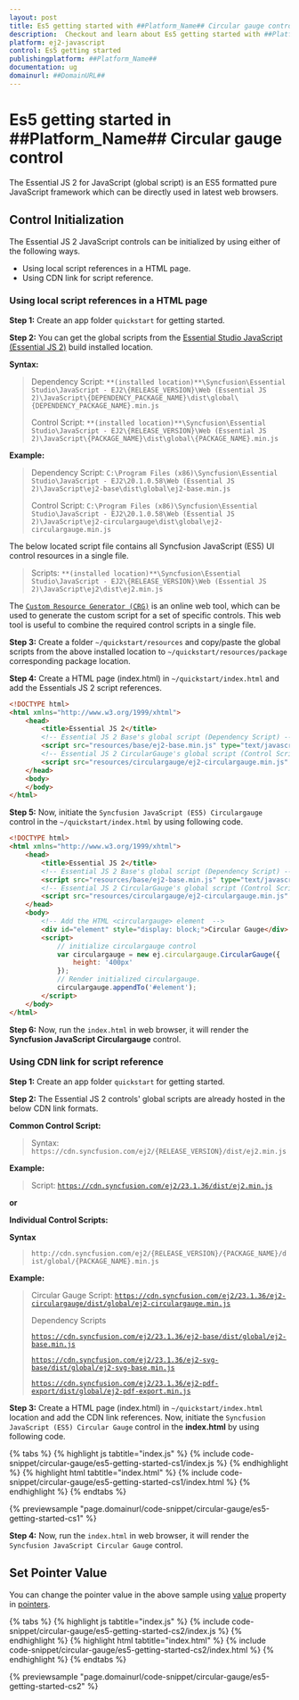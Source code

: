 ```yaml
---
layout: post
title: Es5 getting started with ##Platform_Name## Circular gauge control | Syncfusion
description:  Checkout and learn about Es5 getting started with ##Platform_Name## Circular gauge control of Syncfusion Essential JS 2 and more details.
platform: ej2-javascript
control: Es5 getting started 
publishingplatform: ##Platform_Name##
documentation: ug
domainurl: ##DomainURL##
---
```


# Es5 getting started in ##Platform_Name## Circular gauge control

The Essential JS 2 for JavaScript (global script) is an ES5 formatted pure JavaScript framework which can be directly used in latest web browsers.

## Control Initialization

The Essential JS 2 JavaScript controls can be initialized by using either of the following ways.

* Using local script references in a HTML page.
* Using CDN link for script reference.

### Using local script references in a HTML page

**Step 1:** Create an app folder `quickstart` for getting started.

**Step 2:** You can get the global scripts from the [Essential Studio JavaScript (Essential JS 2)](https://www.syncfusion.com/downloads/essential-js2) build installed location.

**Syntax:**
> Dependency Script: `**(installed location)**\Syncfusion\Essential Studio\JavaScript - EJ2\{RELEASE_VERSION}\Web (Essential JS 2)\JavaScript\{DEPENDENCY_PACKAGE_NAME}\dist\global\{DEPENDENCY_PACKAGE_NAME}.min.js`
>
> Control Script: `**(installed location)**\Syncfusion\Essential Studio\JavaScript - EJ2\{RELEASE_VERSION}\Web (Essential JS 2)\JavaScript\{PACKAGE_NAME}\dist\global\{PACKAGE_NAME}.min.js`

**Example:**
> Dependency Script: `C:\Program Files (x86)\Syncfusion\Essential Studio\JavaScript - EJ2\20.1.0.58\Web (Essential JS 2)\JavaScript\ej2-base\dist\global\ej2-base.min.js`
>
> Control Script: `C:\Program Files (x86)\Syncfusion\Essential Studio\JavaScript - EJ2\20.1.0.58\Web (Essential JS 2)\JavaScript\ej2-circulargauge\dist\global\ej2-circulargauge.min.js`

The below located script file contains all Syncfusion JavaScript (ES5) UI control resources in a single file.

> Scripts: `**(installed location)**\Syncfusion\Essential Studio\JavaScript - EJ2\{RELEASE_VERSION}\Web (Essential JS 2)\JavaScript\ej2\dist\ej2.min.js`

The [`Custom Resource Generator (CRG)`](https://crg.syncfusion.com/) is an online web tool, which can be used to generate the custom script for a set of specific controls. This web tool is useful to combine the required control scripts in a single file.

**Step 3:** Create a folder `~/quickstart/resources` and copy/paste the global scripts from the above installed location to `~/quickstart/resources/package` corresponding package location.

**Step 4:** Create a HTML page (index.html) in `~/quickstart/index.html` and add the Essentials JS 2 script references.

```html
<!DOCTYPE html>
<html xmlns="http://www.w3.org/1999/xhtml">
    <head>
        <title>Essential JS 2</title>
        <!-- Essential JS 2 Base's global script (Dependency Script) -->
        <script src="resources/base/ej2-base.min.js" type="text/javascript"></script>
        <!-- Essential JS 2 CircularGauge's global script (Control Script) -->
        <script src="resources/circulargauge/ej2-circulargauge.min.js" type="text/javascript"></script>
    </head>
    <body>
    </body>
</html>
```

**Step 5:** Now, initiate the `Syncfusion JavaScript (ES5) Circulargauge` control in the `~/quickstart/index.html` by using following code.

```html
<!DOCTYPE html>
<html xmlns="http://www.w3.org/1999/xhtml">
    <head>
        <title>Essential JS 2</title>
        <!-- Essential JS 2 Base's global script (Dependency Script) -->
        <script src="resources/base/ej2-base.min.js" type="text/javascript"></script>
        <!-- Essential JS 2 CircularGauge's global script (Control Script) -->
        <script src="resources/circulargauge/ej2-circulargauge.min.js" type="text/javascript"></script>
    </head>
    <body>
        <!-- Add the HTML <circulargauge> element  -->
        <div id="element" style="display: block;">Circular Gauge</div>
        <script>
            // initialize circulargauge control
            var circulargauge = new ej.circulargauge.CircularGauge({
                height: '400px'
            });
            // Render initialized circulargauge.
            circulargauge.appendTo('#element');
        </script>
    </body>
</html>
```

**Step 6:** Now, run the `index.html` in web browser, it will render the **Syncfusion JavaScript Circulargauge** control.

### Using CDN link for script reference

**Step 1:** Create an app folder `quickstart` for getting started.

**Step 2:** The Essential JS 2 controls' global scripts are already hosted in the below CDN link formats.

**Common Control Script:**
> Syntax: `https://cdn.syncfusion.com/ej2/{RELEASE_VERSION}/dist/ej2.min.js`

**Example:**
> Script: [`https://cdn.syncfusion.com/ej2/23.1.36/dist/ej2.min.js`](https://cdn.syncfusion.com/ej2/23.1.36/dist/ej2.min.js)
>

**or**

**Individual Control Scripts:**

**Syntax**
>`http://cdn.syncfusion.com/ej2/{RELEASE_VERSION}/{PACKAGE_NAME}/dist/global/{PACKAGE_NAME}.min.js`

**Example:**
> Circular Gauge Script: [`https://cdn.syncfusion.com/ej2/23.1.36/ej2-circulargauge/dist/global/ej2-circulargauge.min.js`](https://cdn.syncfusion.com/ej2/23.1.36/ej2-circulargauge/dist/global/ej2-circulargauge.min.js)
>
>Dependency Scripts
>
> [`https://cdn.syncfusion.com/ej2/23.1.36/ej2-base/dist/global/ej2-base.min.js`](https://cdn.syncfusion.com/ej2/23.1.36/ej2-base/dist/global/ej2-base.min.js)
>
> [`https://cdn.syncfusion.com/ej2/23.1.36/ej2-svg-base/dist/global/ej2-svg-base.min.js`](https://cdn.syncfusion.com/ej2/23.1.36/ej2-svg-base/dist/global/ej2-svg-base.min.js)
>
> [`https://cdn.syncfusion.com/ej2/23.1.36/ej2-pdf-export/dist/global/ej2-pdf-export.min.js`](https://cdn.syncfusion.com/ej2/23.1.36/ej2-pdf-export/dist/global/ej2-pdf-export.min.js)

**Step 3:** Create a HTML page (index.html) in `~/quickstart/index.html` location and add the CDN link references. Now, initiate the `Syncfusion JavaScript (ES5) Circular Gauge` control in the **index.html** by using following code.

{% tabs %}
{% highlight js tabtitle="index.js" %}
{% include code-snippet/circular-gauge/es5-getting-started-cs1/index.js %}
{% endhighlight %}
{% highlight html tabtitle="index.html" %}
{% include code-snippet/circular-gauge/es5-getting-started-cs1/index.html %}
{% endhighlight %}
{% endtabs %}
        
{% previewsample "page.domainurl/code-snippet/circular-gauge/es5-getting-started-cs1" %}

**Step 4:** Now, run the `index.html` in web browser, it will render the `Syncfusion JavaScript Circular Gauge` control.

## Set Pointer Value

You can change the pointer value in the above sample using [value](../api/circular-gauge/pointer/#value-number) property in [pointers](../api/circular-gauge/pointer).

{% tabs %}
{% highlight js tabtitle="index.js" %}
{% include code-snippet/circular-gauge/es5-getting-started-cs2/index.js %}
{% endhighlight %}
{% highlight html tabtitle="index.html" %}
{% include code-snippet/circular-gauge/es5-getting-started-cs2/index.html %}
{% endhighlight %}
{% endtabs %}
        
{% previewsample "page.domainurl/code-snippet/circular-gauge/es5-getting-started-cs2" %}
